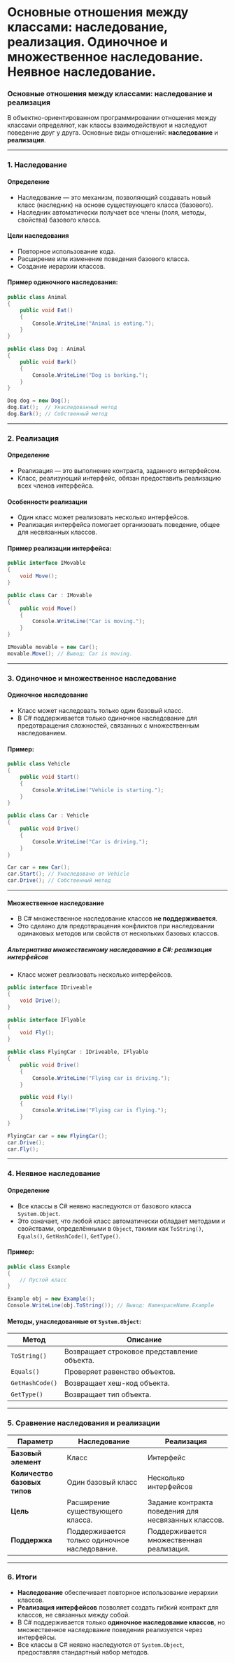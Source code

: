 # Основные отношения между классами: наследование, реализация. Одиночное и множественное наследование. Неявное наследование.

### **Основные отношения между классами: наследование и реализация**

В объектно-ориентированном программировании отношения между классами определяют, как классы взаимодействуют и наследуют поведение друг у друга. Основные виды отношений: **наследование** и **реализация**.

---

### **1. Наследование**

#### **Определение**
- Наследование — это механизм, позволяющий создавать новый класс (наследник) на основе существующего класса (базового).
- Наследник автоматически получает все члены (поля, методы, свойства) базового класса.

#### **Цели наследования**
- Повторное использование кода.
- Расширение или изменение поведения базового класса.
- Создание иерархии классов.

#### **Пример одиночного наследования:**
```csharp
public class Animal
{
    public void Eat()
    {
        Console.WriteLine("Animal is eating.");
    }
}

public class Dog : Animal
{
    public void Bark()
    {
        Console.WriteLine("Dog is barking.");
    }
}

Dog dog = new Dog();
dog.Eat();  // Унаследованный метод
dog.Bark(); // Собственный метод
```

---

### **2. Реализация**

#### **Определение**
- Реализация — это выполнение контракта, заданного интерфейсом.
- Класс, реализующий интерфейс, обязан предоставить реализацию всех членов интерфейса.

#### **Особенности реализации**
- Один класс может реализовать несколько интерфейсов.
- Реализация интерфейса помогает организовать поведение, общее для несвязанных классов.

#### **Пример реализации интерфейса:**
```csharp
public interface IMovable
{
    void Move();
}

public class Car : IMovable
{
    public void Move()
    {
        Console.WriteLine("Car is moving.");
    }
}

IMovable movable = new Car();
movable.Move(); // Вывод: Car is moving.
```

---

### **3. Одиночное и множественное наследование**

#### **Одиночное наследование**
- Класс может наследовать только один базовый класс.
- В C# поддерживается только одиночное наследование для предотвращения сложностей, связанных с множественным наследованием.

#### Пример:
```csharp
public class Vehicle
{
    public void Start()
    {
        Console.WriteLine("Vehicle is starting.");
    }
}

public class Car : Vehicle
{
    public void Drive()
    {
        Console.WriteLine("Car is driving.");
    }
}

Car car = new Car();
car.Start(); // Унаследовано от Vehicle
car.Drive(); // Собственный метод
```

---

#### **Множественное наследование**
- В C# множественное наследование классов **не поддерживается**.
- Это сделано для предотвращения конфликтов при наследовании одинаковых методов или свойств от нескольких базовых классов.

##### **Альтернатива множественному наследованию в C#: реализация интерфейсов**
- Класс может реализовать несколько интерфейсов.

```csharp
public interface IDriveable
{
    void Drive();
}

public interface IFlyable
{
    void Fly();
}

public class FlyingCar : IDriveable, IFlyable
{
    public void Drive()
    {
        Console.WriteLine("Flying car is driving.");
    }

    public void Fly()
    {
        Console.WriteLine("Flying car is flying.");
    }
}

FlyingCar car = new FlyingCar();
car.Drive();
car.Fly();
```

---

### **4. Неявное наследование**

#### **Определение**
- Все классы в C# неявно наследуются от базового класса `System.Object`.
- Это означает, что любой класс автоматически обладает методами и свойствами, определёнными в `Object`, такими как `ToString()`, `Equals()`, `GetHashCode()`, `GetType()`.

#### Пример:
```csharp
public class Example
{
    // Пустой класс
}

Example obj = new Example();
Console.WriteLine(obj.ToString()); // Вывод: NamespaceName.Example
```

#### **Методы, унаследованные от `System.Object`:**
| Метод         | Описание                                                                 |
|---------------|--------------------------------------------------------------------------|
| `ToString()`  | Возвращает строковое представление объекта.                             |
| `Equals()`    | Проверяет равенство объектов.                                           |
| `GetHashCode()` | Возвращает хеш-код объекта.                                           |
| `GetType()`   | Возвращает тип объекта.                                                |

---

### **5. Сравнение наследования и реализации**

| **Параметр**                | **Наследование**                                   | **Реализация**                                     |
|-----------------------------|---------------------------------------------------|---------------------------------------------------|
| **Базовый элемент**         | Класс                                             | Интерфейс                                         |
| **Количество базовых типов**| Один базовый класс                                | Несколько интерфейсов                             |
| **Цель**                    | Расширение существующего класса.                 | Задание контракта поведения для несвязанных классов. |
| **Поддержка**               | Поддерживается только одиночное наследование.     | Поддерживается множественная реализация.          |

---

### **6. Итоги**
- **Наследование** обеспечивает повторное использование иерархии классов.
- **Реализация интерфейсов** позволяет создать гибкий контракт для классов, не связанных между собой.
- В C# поддерживается только **одиночное наследование классов**, но множественное наследование поведения реализуется через интерфейсы.
- Все классы в C# неявно наследуются от `System.Object`, предоставляя стандартный набор методов.